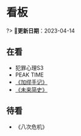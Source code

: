 # 看板 <!-- {docsify-ignore-all} -->

?> 📅**更新日期**：2023-04-14

## 在看

- 犯罪心理S3
- PEAK TIME
- [《加缪手记》](read/2023/08加缪手记)
- [《未来简史》](read/2023/07未来简史)

## 待看

- 《八次危机》